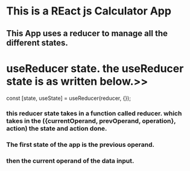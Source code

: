 # This is a REact js Calculator App
## This App uses a reducer to manage all the different states.
# useReducer state. the useReducer state  is as written below.>>
const [state, useState] = useReducer(reducer, {});
### this reducer state takes in a function called reducer. which takes in the ({currentOperand, prevOperand, operation}, action) the state and action done.

### The first state of the app is the previous operand.
### then the current operand of the data input.
